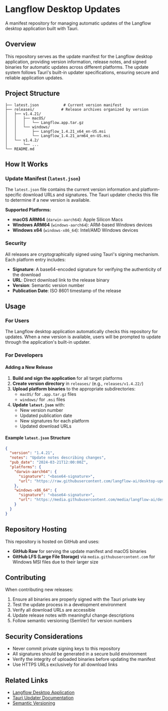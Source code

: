 # Langflow Desktop Updates

A manifest repository for managing automatic updates of the Langflow desktop application built with Tauri.

## Overview

This repository serves as the update manifest for the Langflow desktop application, providing version information, release notes, and signed binaries for automatic updates across different platforms. The update system follows Tauri's built-in updater specifications, ensuring secure and reliable application updates.

## Project Structure

```
├── latest.json           # Current version manifest
├── releases/            # Release archives organized by version
│   ├── v1.4.21/
│   │   ├── macOS/
│   │   │   └── Langflow.app.tar.gz
│   │   └── windows/
│   │       ├── Langflow_1.4.21_x64_en-US.msi
│   │       └── Langflow_1.4.21_arm64_en-US.msi
│   └── v1.4.2/
│       └── ...
└── README.md
```

## How It Works

### Update Manifest (`latest.json`)

The `latest.json` file contains the current version information and platform-specific download URLs and signatures. The Tauri updater checks this file to determine if a new version is available.

**Supported Platforms:**

- **macOS ARM64** (`darwin-aarch64`): Apple Silicon Macs
- **Windows ARM64** (`windows-aarch64`): ARM-based Windows devices
- **Windows x64** (`windows-x86_64`): Intel/AMD Windows devices

### Security

All releases are cryptographically signed using Tauri's signing mechanism. Each platform entry includes:

- **Signature**: A base64-encoded signature for verifying the authenticity of the download
- **URL**: Direct download link to the release binary
- **Version**: Semantic version number
- **Publication Date**: ISO 8601 timestamp of the release

## Usage

### For Users

The Langflow desktop application automatically checks this repository for updates. When a new version is available, users will be prompted to update through the application's built-in updater.

### For Developers

#### Adding a New Release

1. **Build and sign the application** for all target platforms
2. **Create version directory** in `releases/` (e.g., `releases/v1.4.22/`)
3. **Upload platform binaries** to the appropriate subdirectories:
   - `macOS/` for `.app.tar.gz` files
   - `windows/` for `.msi` files
4. **Update `latest.json`** with:
   - New version number
   - Updated publication date
   - New signatures for each platform
   - Updated download URLs

#### Example `latest.json` Structure

```json
{
  "version": "1.4.21",
  "notes": "Update notes describing changes",
  "pub_date": "2024-03-21T12:00:00Z",
  "platforms": {
    "darwin-aarch64": {
      "signature": "<base64-signature>",
      "url": "https://raw.githubusercontent.com/langflow-ai/desktop-updates/main/releases/v1.4.21/macOS/Langflow.app.tar.gz"
    },
    "windows-x86_64": {
      "signature": "<base64-signature>",
      "url": "https://media.githubusercontent.com/media/langflow-ai/desktop-updates/main/releases/v1.4.21/windows/Langflow_1.4.21_x64_en-US.msi"
    }
  }
}
```

## Repository Hosting

This repository is hosted on GitHub and uses:

- **GitHub Raw** for serving the update manifest and macOS binaries
- **GitHub LFS (Large File Storage)** via `media.githubusercontent.com` for Windows MSI files due to their larger size

## Contributing

When contributing new releases:

1. Ensure all binaries are properly signed with the Tauri private key
2. Test the update process in a development environment
3. Verify all download URLs are accessible
4. Update release notes with meaningful change descriptions
5. Follow semantic versioning (SemVer) for version numbers

## Security Considerations

- Never commit private signing keys to this repository
- All signatures should be generated in a secure build environment
- Verify the integrity of uploaded binaries before updating the manifest
- Use HTTPS URLs exclusively for all download links

## Related Links

- [Langflow Desktop Application](https://github.com/langflow-ai/langflow)
- [Tauri Updater Documentation](https://tauri.app/v1/guides/distribution/updater)
- [Semantic Versioning](https://semver.org/)
